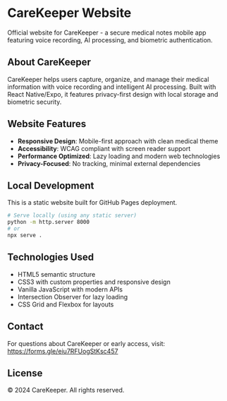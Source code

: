 # CareKeeper Website

Official website for CareKeeper - a secure medical notes mobile app featuring voice recording, AI processing, and biometric authentication.

## About CareKeeper

CareKeeper helps users capture, organize, and manage their medical information with voice recording and intelligent AI processing. Built with React Native/Expo, it features privacy-first design with local storage and biometric security.

## Website Features

- **Responsive Design**: Mobile-first approach with clean medical theme
- **Accessibility**: WCAG compliant with screen reader support
- **Performance Optimized**: Lazy loading and modern web technologies
- **Privacy-Focused**: No tracking, minimal external dependencies

## Local Development

This is a static website built for GitHub Pages deployment.

```bash
# Serve locally (using any static server)
python -m http.server 8000
# or
npx serve .
```

## Technologies Used

- HTML5 semantic structure
- CSS3 with custom properties and responsive design
- Vanilla JavaScript with modern APIs
- Intersection Observer for lazy loading
- CSS Grid and Flexbox for layouts

## Contact

For questions about CareKeeper or early access, visit: https://forms.gle/eiu7RFUogStKsc457

## License

© 2024 CareKeeper. All rights reserved.